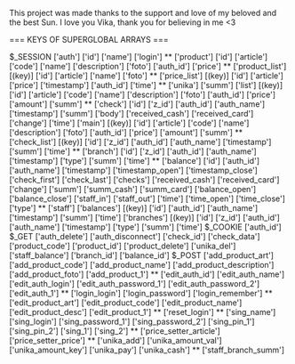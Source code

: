 This project was made thanks to the support and love of my beloved and the best Sun. I love you Vika, thank you for believing in me <3

=== KEYS OF SUPERGLOBAL ARRAYS ===

$_SESSION
	['auth']
		['id']
		['name']
		['login']
**
	['product']
		['id']
		['article']
		['code']
		['name']
		['description']
		['foto']
		['auth_id']
		['price']
**
	['product_list']
		[(key)]
			['id']
			['article']
			['name']
			['foto']
**
	['price_list']
		[(key)]
			['id']
			['article']
			['price']
			['timestamp']
			['auth_id']
			['time']
**
	['unika']
		['summ']
		['list']
			[(key)]
				['id']
				['article']
				['code']
				['name']
				['description']
				['foto']
				['auth_id']
				['price']
				['amount']
				['summ']
**
	['check']
		['id']
		['z_id']
		['auth_id']
		['auth_name']
		['timestamp']
		['summ']
		['body']
		['received_cash']
		['received_card']
		['change']
		['time']
		['main']
		  [(key)]
			['id']
			['article']
			['code']
			['name']
			['description']
			['foto']
			['auth_id']
			['price']
			['amount']
			['summ']
**
	['check_list']
		[(key)]
			['id']
			['z_id']
			['auth_id']
			['auth_name']
			['timestamp']
			['summ']
			['time']
**
	['branch']
		['id']
		['z_id']
		['auth_id']
		['auth_name']
		['timestamp']
		['type']
		['summ']
		['time']
**
	['balance']
		['id']
		['auth_id']
		['auth_name']
		['timestamp']
		['timestamp_open']
		['timestamp_close']
		['check_first']
		['check_last']
		['checks']
		['received_cash']
		['received_card']
		['change']
		['summ']
		['summ_cash']
		['summ_card']
		['balance_open']
		['balance_close']
		['staff_in']
		['staff_out']
		['time']
		['time_open']
		['time_close']
		['type']
**
	['staff']
		['balances']
			[(key)]
				['id']
				['auth_id']
				['auth_name']
				['timestamp']
				['summ']
				['time']
		['branches']
			[(key)]
				['id']
				['z_id']
				['auth_id']
				['auth_name']
				['timestamp']
				['type']
				['summ']
				['time']
$_COOKIE
	['auth_id']
$_GET
	['auth_delete']
	['auth_disconnect']
	['check_id']
	['check_data']
	['product_code']
	['product_id']
	['product_delete']
	['unika_del']
	['staff_balance']
	['branch_id']
	['balance_id']
$_POST
	['add_product_art']
	['add_product_code']
	['add_product_name']
	['add_product_description']
	['add_product_foto']
	['add_product_1']
**
	['edit_auth_id']
	['edit_auth_name']
	['edit_auth_login']
	['edit_auth_password_1']
	['edit_auth_password_2']
	['edit_auth_1']
**
	['login_login']
	['login_password']
	['login_remember']
**
	['edit_product_art']
	['edit_product_code']
	['edit_product_name']
	['edit_product_desc']
	['edit_product_1']
**
	['reset_login']
**
	['sing_name']
	['sing_login']
	['sing_password_1']
	['sing_password_2']
	['sing_pin_1']
	['sing_pin_2']
	['sing_1']
	['sing_2']
**
	['price_setter_article']
	['price_setter_price']
**
	['unika_add']
	['unika_amount_val']
	['unika_amount_key']
	['unika_pay']
	['unika_cash']
**
	['staff_branch_summ']
